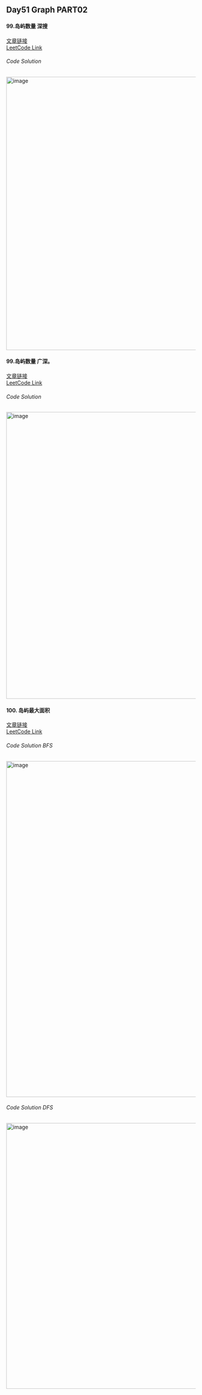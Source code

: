 ## Day51 Graph PART02  

#### 99.岛屿数量 深搜  
[文章链接](https://www.programmercarl.com/kamacoder/0099.%E5%B2%9B%E5%B1%BF%E7%9A%84%E6%95%B0%E9%87%8F%E6%B7%B1%E6%90%9C.html)  
[LeetCode Link](https://kamacoder.com/problempage.php?pid=1171)  

###### Code Solution  
<img width="646" height="724" alt="image" src="https://github.com/user-attachments/assets/87979f43-b30e-49b5-8f49-b832210fc5fa" />

#### 99.岛屿数量 广深。
[文章链接](https://www.programmercarl.com/kamacoder/0099.%E5%B2%9B%E5%B1%BF%E7%9A%84%E6%95%B0%E9%87%8F%E5%B9%BF%E6%90%9C.html)    
[LeetCode Link](https://kamacoder.com/problempage.php?pid=1171)  

###### Code Solution  
<img width="619" height="760" alt="image" src="https://github.com/user-attachments/assets/e99e8f36-7fb6-4b2c-8eb2-5fd541b5e0ec" />

#### 100. 岛屿最大面积  
[文章链接](https://www.programmercarl.com/kamacoder/0100.%E5%B2%9B%E5%B1%BF%E7%9A%84%E6%9C%80%E5%A4%A7%E9%9D%A2%E7%A7%AF.html)  
[LeetCode Link](https://kamacoder.com/problempage.php?pid=1172)  

###### Code Solution  BFS  
<img width="621" height="890" alt="image" src="https://github.com/user-attachments/assets/80f5ab7e-9977-455e-a16d-133497fc1f0f" />

###### Code Solution  DFS  
<img width="617" height="704" alt="image" src="https://github.com/user-attachments/assets/8e21d7c0-f0e5-4e2f-8a05-236b1fc96a11" />

